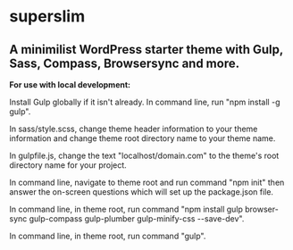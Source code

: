 <h1>superslim</h1>

<h2>A minimilist WordPress starter theme with Gulp, Sass, Compass, Browsersync and more.</h2>

<strong>For use with local development:</strong>

Install Gulp globally if it isn't already. In command line, run "npm install -g gulp".
	
In sass/style.scss, change theme header information to your theme information and change theme root directory name to your theme name.

In gulpfile.js, change the text "localhost/domain.com" to the theme's root directory name for your project.

In command line, navigate to theme root and run command "npm init" then answer the on-screen questions which will set up the package.json file.

In command line, in theme root, run command "npm install gulp browser-sync gulp-compass gulp-plumber gulp-minify-css --save-dev".

In command line, in theme root, run command "gulp".
